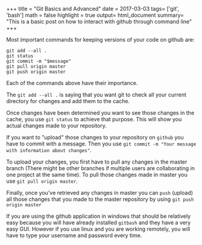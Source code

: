 +++
title = "Git Basics and Advanced"
date = 2017-03-03
tags= ['git', 'bash']
math = false
highlight = true
output= html_document
summary= "This is a basic post on how to interact with github through command line"
+++

Most important commands for keeping versions of your code on github are: 

```
git add --all .
git status
git commit -m "$message"
git pull origin master
git push origin master
```

Each of the commands above have their importance.

The `git add --all .` is saying that you want git to check all your current directory
for changes and add them to the cache.

Once changes have been determined you want to see those changes in the cache, you use `git status`
to achieve that purpose. This will show you actual changes made to your repository.

If you want to "upload" those changes to your repository on `github` you have to commit with 
a message. Then you use `git commit -m "Your message with information about changes"`.

To upload your changes, you first have to pull any changes in the master branch (There might be other branches if multiple users are collaborating in one project at the same time). 
To pull those changes made in master you use `git pull origin master`.

Finally, once you've retrieved any changes in master you can `push` (upload) all those changes that you made
to the master repository by using `git push origin master`


If you are using the github application in windows that should be relatively easy because you will have already installed 
`gitbash` and they have a very easy GUI. However if you use linux and you are working remotely, you will have to type your
username and password every time.   